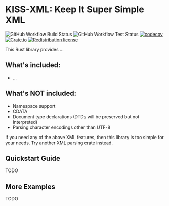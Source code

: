 # KISS-XML: Keep It Super Simple XML
![GitHub Workflow Build Status](https://github.com/DrPlantabyte/kiss-xml/actions/workflows/build-main.yml/badge.svg) ![GitHub Workflow Test Status](https://github.com/DrPlantabyte/kiss-xml/actions/workflows/unit-test-main.yml/badge.svg) [![codecov](https://codecov.io/gh/DrPlantabyte/kiss-xml/branch/main/graph/badge.svg?token=SA5UFPQG7A)](https://codecov.io/gh/DrPlantabyte/kiss-xml) [![Crate.io](https://img.shields.io/crates/v/kiss-xml)](https://crates.io/crates/kiss-xml) [![Redistribution license](https://img.shields.io/github/license/DrPlantabyte/kiss-xml?color=green)](https://github.com/DrPlantabyte/kiss-xml/blob/main/kiss-xml/LICENSE)

This Rust library provides ...

## What's included:
* ...

## What's NOT included:
* Namespace support
* CDATA
* Document type declarations (DTDs will be preserved but not interpreted)
* Parsing character encodings other than UTF-8

If you need any of the above XML features, then this library is too simple for
your needs. Try another XML parsing crate instead.

## Quickstart Guide
TODO

## More Examples
TODO

